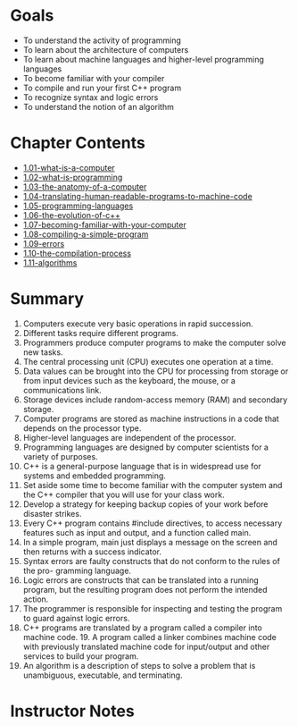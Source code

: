 # Goals
- To understand the activity of programming
- To learn about the architecture of computers
- To learn about machine languages and higher-level programming languages
- To become familiar with your compiler 
- To compile and run your first C++ program 
- To recognize syntax and logic errors 
- To understand the notion of an algorithm

# Chapter Contents
- [1.01-what-is-a-computer ](1.01-what-is-a-computer)
- [1.02-what-is-programming ](1.02-what-is-programming)
- [1.03-the-anatomy-of-a-computer ](1.03-the-anatomy-of-a-computer)
- [1.04-translating-human-readable-programs-to-machine-code
  ](1.04-translating-human-readable-programs-to-machine-code)
- [1.05-programming-languages ](1.05-programming-languages)
- [1.06-the-evolution-of-c++ ](1.06-the-evolution-of-c++)
- [1.07-becoming-familiar-with-your-computer ](1.07-becoming-familiar-with-your-computer)
- [1.08-compiling-a-simple-program ](1.08-compiling-a-simple-program)
- [1.09-errors ](1.09-errors)
- [1.10-the-compilation-process ](1.10-the-compilation-process)
- [1.11-algorithms ](1.11-algorithms)

# Summary

1.	Computers execute very basic operations in rapid succession.
2.	Different tasks require different programs.
3.	Programmers produce computer programs to make the computer solve new tasks.
4.	The central processing unit (CPU) executes one operation at a time. 
5. Data values can be brought into the CPU for processing from storage or from input devices such as the keyboard, the mouse, or a communications link. 
6.	Storage devices include random-access memory (RAM) and secondary storage.  
7.	Computer programs are stored as machine instructions in a code that depends on the processor type.
8.	Higher-level languages are independent of the processor.
9.	Programming languages are designed by computer scientists for a variety of purposes.
10. C++ is a general-purpose language that is in widespread use for systems and embedded programming.
11.	Set aside some time to become familiar with the computer system and the C++ compiler that you will use for your class work.
12. Develop a strategy for keeping backup copies of your work before disaster strikes.
13. Every C++ program contains #include directives, to access necessary features such as input and output, and a function called main.
14.	In a simple program, main just displays a message on the screen and then returns with a success indicator.
15. Syntax errors are faulty constructs that do not conform to the rules of the pro- gramming language.
16. Logic errors are constructs that can be translated into a running program, but the resulting program does not perform the intended action.
17.	The programmer is responsible for inspecting and testing the program to guard against logic errors.
18.	C++ programs are translated by a program called a compiler into machine code. 19. A program called a linker combines machine code with previously translated
machine code for input/output and other services to build your program.
20. An algorithm is a description of steps to solve a problem that is unambiguous, executable, and terminating.

# Instructor Notes
